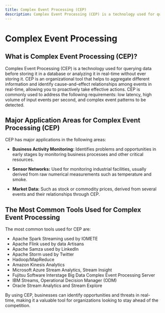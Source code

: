 ```yaml
---
title: Complex Event Processing (CEP)
description: Complex Event Processing (CEP) is a technology used for querying data before storing it in a database or analyzing it in real-time without ever storing it. CEP is an organizational tool that helps to aggregate different information and identify cause-and-effect relationships among events in real-time, allowing you to proactively take effective actions.
---
```


# Complex Event Processing

## What is Complex Event Processing (CEP)?

Complex Event Processing (CEP) is a technology used for querying data before storing it in a database or analyzing it in real-time without ever storing it. CEP is an organizational tool that helps to aggregate different information and identify cause-and-effect relationships among events in real-time, allowing you to proactively take effective actions. CEP is commonly used to address the following requirements: low latency, high volume of input events per second, and complex event patterns to be detected.

## Major Application Areas for Complex Event Processing (CEP)

CEP has major applications in the following areas:

- **Business Activity Monitoring:** Identifies problems and opportunities in early stages by monitoring business processes and other critical resources.

- **Sensor Networks:** Used for monitoring industrial facilities, usually derived from raw numerical measurements such as temperature and smoke.

- **Market Data:** Such as stock or commodity prices, derived from several events and their relationships through CEP.

## The Most Common Tools Used for Complex Event Processing

The most common tools used for CEP are:

- Apache Spark Streaming used by IOMETE
- Apache Flink used by data Artisans
- Apache Samza used by LinkedIn
- Apache Storm used by Twitter
- Hadoop/MapReduce
- Amazon Kinesis Analytics
- Microsoft Azure Stream Analytics, Stream Insight
- Fujitsu Software Interstage Big Data Complex Event Processing Server
- IBM Streams, Operational Decision Manager (ODM)
- Oracle Stream Analytics and Stream Explore

By using CEP, businesses can identify opportunities and threats in real-time, making it a valuable tool for organizations looking to stay ahead of the competition.
